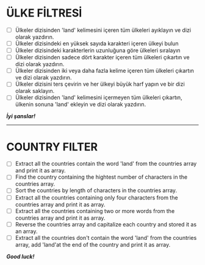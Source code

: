 # ÜLKE FİLTRESİ

* [ ] Ülkeler dizisinden 'land' kelimesini içeren tüm ülkeleri ayıklayın ve dizi olarak yazdırın.
* [ ] Ülkeler dizisindeki en yüksek sayıda karakteri içeren ülkeyi bulun
* [ ] Ülkeler dizisindeki karakterlerin uzunluğuna göre ülkeleri sıralayın
* [ ] Ülkeler dizisinden sadece dört karakter içeren tüm ülkeleri çıkartın ve dizi olarak yazdırın.
* [ ] Ülkeler dizisinden iki veya daha fazla kelime içeren tüm ülkeleri çıkartın ve dizi olarak yazdırın.
* [ ] Ülkeler dizisini ters çevirin ve her ülkeyi büyük harf yapın ve bir dizi olarak saklayın.
* [ ] Ülkeler dizisinden 'land' kelimesini içermeyen tüm ülkeleri çıkartın, ülkenin sonuna 'land' ekleyin ve dizi olarak yazdırın.

***İyi şanslar!***

---

# COUNTRY FILTER

* [ ] Extract all the countries contain the word 'land' from the countries array and print it as array.
* [ ] Find the country containing the hightest number of characters in the countries array.
* [ ] Sort the countries by length of characters in the countries array.
* [ ] Extract all the countries containing only four characters from the countries array and print it as array.
* [ ] Extract all the countries containing two or more words from the countries array and print it as array.
* [ ] Reverse the countries array and capitalize each country and stored it as an array.
* [ ] Extract all the countries don't contain the word 'land' from the countries array, add 'land'at the end of the country and print it as array.

***Good luck!***
